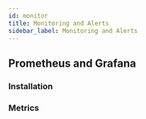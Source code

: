 ```yaml
---
id: monitor
title: Monitoring and Alerts
sidebar_label: Monitoring and Alerts
---
```


## Prometheus and Grafana

### Installation



### Metrics
